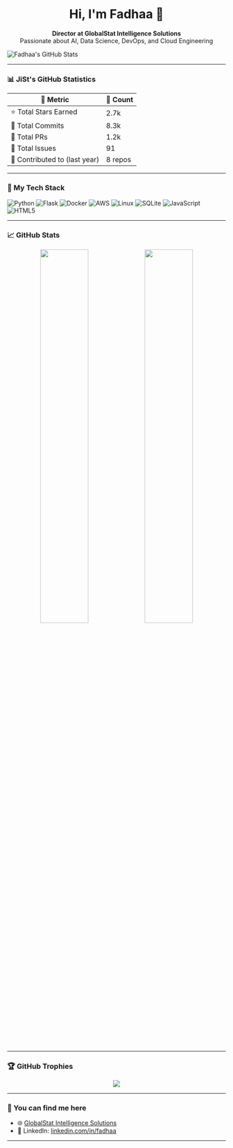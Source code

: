 <h1 align="center">Hi, I'm Fadhaa 👋</h1>

<p align="center">
  <b>Director at GlobalStat Intelligence Solutions</b><br>
  Passionate about AI, Data Science, DevOps, and Cloud Engineering
</p>


![Fadhaa's GitHub Stats](https://github-readme-stats.vercel.app/api?username=Fadhaa&show_icons=true&theme=default)









---

### 📊 JiSt's GitHub Statistics

| 📌 Metric | 🔢 Count |
|----------|----------|
| ⭐ Total Stars Earned | 2.7k |
| 🔁 Total Commits | 8.3k |
| 🔧 Total PRs | 1.2k |
| 🐞 Total Issues | 91 |
| 📂 Contributed to (last year) | 8 repos |

---

### 🧰 My Tech Stack

![Python](https://img.shields.io/badge/-Python-3776AB?logo=python&logoColor=white&style=flat)
![Flask](https://img.shields.io/badge/-Flask-000000?logo=flask&logoColor=white)
![Docker](https://img.shields.io/badge/-Docker-2496ED?logo=docker&logoColor=white)
![AWS](https://img.shields.io/badge/-AWS-232F3E?logo=amazon-aws&logoColor=white)
![Linux](https://img.shields.io/badge/-Linux-FCC624?logo=linux&logoColor=black)
![SQLite](https://img.shields.io/badge/-SQLite-003B57?logo=sqlite&logoColor=white)
![JavaScript](https://img.shields.io/badge/-JavaScript-F7DF1E?logo=javascript&logoColor=black)
![HTML5](https://img.shields.io/badge/-HTML5-E34F26?logo=html5&logoColor=white)

---

### 📈 GitHub Stats

<p align="center">
  <img src="https://github-readme-stats.vercel.app/api?username=Fadhaa&show_icons=true&theme=default" width="47%" />
  <img src="https://github-readme-stats.vercel.app/api/top-langs/?username=Fadhaa&layout=compact&theme=default" width="47%" />
</p>

---

### 🏆 GitHub Trophies

<p align="center">
  <img src="https://github-profile-trophy.vercel.app/?username=Fadhaa&theme=flat&column=6&no-frame=true&no-bg=true" />
</p>

---

### 📍 You can find me here

- 🌐 [GlobalStat Intelligence Solutions](https://globalstatsol.com)
- 💼 LinkedIn: [linkedin.com/in/fadhaa](https://linkedin.com/in/fadhaa)

---
